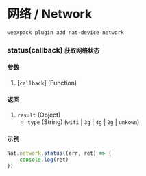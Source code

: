 # 网络 / Network

```bash
weexpack plugin add nat-device-network
```

### status(callback) <small class="sub">获取网络状态</small>

#### 参数
1. [`callback`] (Function)

#### 返回
1. `result` (Object)
    - `type` (String) (`wifi` | `3g` | `4g` | `2g` | `unkown`)

#### 示例
```js
Nat.network.status((err, ret) => {
    console.log(ret)
})
```
